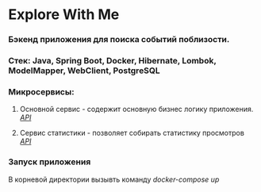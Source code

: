 # Explore With Me

### Бэкенд приложения для поиска событий поблизости.

### Стек: Java, Spring Boot, Docker, Hibernate, Lombok, ModelMapper, WebClient, PostgreSQL

### Микросервисы:
1. Основной сервис - содержит основную бизнес логику приложения.  
_[API](https://petstore.swagger.io/?url=https://raw.githubusercontent.com/aBoyarov/java-explore-with-me/develop/ewm-main-service-spec.json)_


2. Сервис статистики - позволяет собирать статистику просмотров  
_[API](https://petstore.swagger.io/?url=https://raw.githubusercontent.com/aBoyarov/java-explore-with-me/develop/ewm-stats-service-spec.json)_

### Запуск приложения
В корневой директории вызывть команду _docker-compose up_
